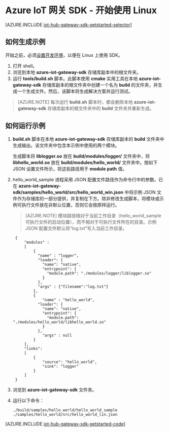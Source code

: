 <properties
	pageTitle="IoT 中心网关 SDK 入门 | Azure"
	description="本 Azure IoT 中心网关 SDK 演练使用 Linux 说明使用 Azure IoT 中心网关 SDK 时应理解的关键概念。"
	services="iot-hub"
	documentationCenter=""
	authors="chipalost"
	manager="timlt"
	editor=""/>  


<tags
     ms.service="iot-hub"
     ms.devlang="cpp"
     ms.topic="get-started-article"
     ms.tgt_pltfrm="na"
     ms.workload="na"
     ms.date="08/25/2016"
     wacn.date="12/12/2016"
     ms.author="andbuc"/>  



# Azure IoT 网关 SDK - 开始使用 Linux

[AZURE.INCLUDE [iot-hub-gateway-sdk-getstarted-selector](../../includes/iot-hub-gateway-sdk-getstarted-selector.md)]

## 如何生成示例

开始之前，必须[设置开发环境][lnk-setupdevbox]，以便在 Linux 上使用 SDK。

1. 打开 shell。
2. 浏览到本地 **azure-iot-gateway-sdk** 存储库副本中的根文件夹。
3. 运行 **tools/build.sh** 脚本。此脚本使用 **cmake** 实用工具在本地 **azure-iot-gateway-sdk** 存储库副本的根文件夹中创建一个名为 **build** 的文件夹，并生成一个生成文件。然后，该脚本将生成解决方案并运行测试。

> [AZURE.NOTE]  每次运行 **build.sh** 脚本时，都会删除本地 **azure-iot-gateway-sdk** 存储库副本的根文件夹中的 **build** 文件夹并重新生成。

## 如何运行示例

1. **build.sh** 脚本在本地 **azure-iot-gateway-sdk** 存储库副本的 **build** 文件夹中生成输出。该文件夹中包含本示例中使用的两个模块。
   
    生成脚本将 **liblogger.so** 放在 **build/modules/logger/** 文件夹中，将 **libhello\_world.so** 放在 **build/modules/hello\_world/** 文件夹中。按如下 JSON 设置文件所示，将这些路径用于 **module path** 值。
2. hello\_world\_sample 进程采用 JSON 配置文件路径作为命令行中的参数。已在 **azure-iot-gateway-sdk/samples/hello\_world/src/hello\_world\_win.json** 中将示例 JSON 文件作为存储库的一部分提供，并复制在下方。除非修改生成脚本，将模块或示例可执行文件放在非默认位置，否则它会按原样运行。

    > [AZURE.NOTE]
   模块路径相对于当前工作目录（hello\_world\_sample 可执行文件的启动位置），而不相对于可执行文件所在的目录。示例 JSON 配置文件默认将“log.txt”写入当前工作目录。
   

        {
            "modules" :
            [
                {
                  "name" : "logger",
                  "loader": {
                    "name": "native",
                    "entrypoint": {
                      "module.path": "./modules/logger/liblogger.so"
                    }
                  },
                  "args" : {"filename":"log.txt"}
                },
                {
                    "name" : "hello_world",
                  "loader": {
                    "name": "native",
                    "entrypoint": {
                      "module.path": "./modules/hello_world/libhello_world.so"
                    }
                  },
                    "args" : null
                }
            ],
            "links": 
            [
                {
                    "source": "hello_world",
                    "sink": "logger"
                }
            ]
        }

3. 浏览到 **azure-iot-gateway-sdk** 文件夹。
4. 运行以下命令：
   
   ```
   ./build/samples/hello_world/hello_world_sample ./samples/hello_world/src/hello_world_lin.json
   ``` 

[AZURE.INCLUDE [iot-hub-gateway-sdk-getstarted-code](../../includes/iot-hub-gateway-sdk-getstarted-code.md)]

<!-- Links -->

[lnk-setupdevbox]: https://github.com/Azure/azure-iot-gateway-sdk/blob/master/doc/devbox_setup.md

<!---HONumber=Mooncake_1205_2016-->